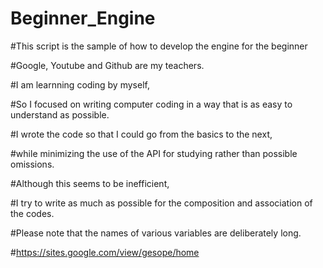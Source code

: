 # Beginner_Engine
#This script is the sample of how to develop the engine for the beginner

#Google, Youtube and Github are my teachers.

#I am learnning coding by myself, 

#So I focused on writing computer coding in a way that is as easy to understand as possible.

#I wrote the code so that I could go from the basics to the next, 

#while minimizing the use of the API for studying rather than possible omissions.

#Although this seems to be inefficient, 

#I try to write as much as possible for the composition and association of the codes.

#Please note that the names of various variables are deliberately long.

#https://sites.google.com/view/gesope/home

